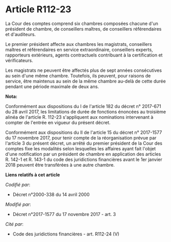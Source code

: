 # Article R112-23

La Cour des comptes comprend six chambres composées chacune d'un président de chambre, de conseillers maîtres, de conseillers
référendaires et d'auditeurs.

Le premier président affecte aux chambres les magistrats, conseillers maîtres et référendaires en service extraordinaire,
conseillers experts, rapporteurs extérieurs, agents contractuels contribuant à la certification et vérificateurs.

Les magistrats ne peuvent être affectés plus de sept années consécutives au sein d'une même chambre. Toutefois, ils peuvent,
pour raisons de service, être maintenus au sein de la même chambre au-delà de cette durée pendant une période maximale de
deux ans.

**Nota:**

Conformément aux dispositions du I de l'article 182 du décret n° 2017-671 du 28 avril 2017, les limitations de durée de
fonctions énoncées au troisième alinéa de l'article R. 112-23 s'appliquent aux nominations intervenant à compter de l'entrée
en vigueur du présent décret.

Conformément aux dispositions du II de l'article 15 du décret n° 2017-1577 du 17 novembre 2017, pour tenir compte de la
réorganisation prévue par l'article 3 du présent décret, un arrêté du premier président de la Cour des comptes fixe les
modalités selon lesquelles les affaires ayant fait l'objet d'une notification par un président de chambre en application des
articles R. 142-1 et R. 143-1 du code des juridictions financières avant le 1er janvier 2018 peuvent être transférées à une
autre chambre.

**Liens relatifs à cet article**

_Codifié par_:

  - Décret n°2000-338 du 14 avril 2000

_Modifié par_:

  - Décret n°2017-1577 du 17 novembre 2017 - art. 3

_Cité par_:

  - Code des juridictions financières - art. R112-24 (V)
